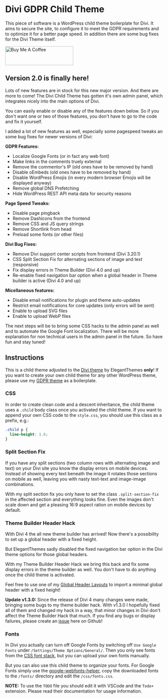 # Divi GDPR Child Theme

This piece of software is a WordPress child theme boilerplate for Divi. It aims to secure the site, to configure it to meet the GDPR requirements and to optimize it for a better page speed. In addition there are some bug fixes for the Divi Theme itself.

<p><a href="https://www.buymeacoffee.com/musikuss" target="_blank"><img src="https://cdn.buymeacoffee.com/buttons/v2/default-green.png" alt="Buy Me A Coffee" style="height: 60px !important;width: 217px !important;" ></a></p>

## Version 2.0 is finally here!

Lots of new features are in stock for this new major version. And there are more to come! The Divi Child Theme has gotten it's own admin panel, which integrates nicely into the main options of Divi.

You can easily enable or disable any of the features down below. So if you don't want one or two of those features, you don't have to go to the code and fix it yourself.

I added a lot of new features as well, especially some pagespeed tweaks an some bug fixes for newer versions of Divi:

**GDPR Features:**

* Localize Google Fonts (or in fact any web font)
* Make links in the comments truely external
* Remove the commentor's IP (old ones have to be removed by hand)
* Disable oEmbeds (old ones have to be removed by hand)
* Disable WordPress Emojis (in every modern browser Emojis will be displayed anyway)
* Remove global DNS Prefetching
* Hide WordPress REST API meta data for security reasons

**Page Speed Tweaks:**

* Disable page pingback
* Remove Dashicons from the frontend
* Remove CSS and JS query strings
* Remove Shortlink from head
* Preload some fonts (or other files)

**Divi Bug Fixes:**

* Remove Divi support center scripts from frontend (Divi 3.20.1)
* CSS Split Section Fix for alternating sections of image and text (responsive)
* Fix display errors in Theme Builder (Divi 4.0 and up)
* Re-enable fixed navigation bar option when a global header in Theme builder is active (Divi 4.0 and up)

**Micellaneous features:**

* Disable email notifications for plugin and theme auto-updates
* Restrict email notifications for core updates (only errors will be sent)
* Enable to upload SVG files
* Enable to upload WebP files

The next steps will be to bring some CSS hacks to the admin panel as well and to automate the Google Font localization. There will be more explanation for non technical users in the admin panel in the future. So have fun and stay tuned!

## Instructions

This is a child theme adjusted to the [Divi theme](https://www.elegantthemes.com/gallery/divi/) by ElegantThemes **only**! If you want to create your own child theme for any other WordPress theme, please use my [GDPR theme](https://github.com/mirkoschubert/gdpr-child/) as a boilerplate.

### CSS

In order to create clean code and a descent inheritance, the child theme uses a `.child` body class once you activated the child theme. If you want to append your own CSS code to the `style.css`, you should use this class as a prefix, e.g.:

```css
.child p {
  line-height: 1.6;
}
```

### Split Section Fix

If you have any split sections (two column rows with alternating image and text) on your Divi site you know the display errors on mobile devices. Instead of showing every text beneath the image it rotates those sections on mobile as well, leaving you with nasty text-text and image-image combinations.

With my split section fix you only have to set the class `.split-section-fix` in the affected section and everything looks fine. Even the images don't scale down and get a pleasing 16:9 aspect ration on mobile devices by default.

### Theme Builder Header Hack

With Divi 4 the all new theme builder has arrived! Now there's a possibility to set up a global header with a fixed height.

But ElegantThemes sadly disabled the fixed navigation bar option in the Divi theme options for those global headers.

With my Theme Builder Header Hack we bring this back and fix some display errors in the theme builder as well. You don't have to do anything once the child theme is activated.

Feel free to use one of my [Global Header Layouts](https://gist.github.com/mirkoschubert/05f938d6a5edc0001b7aa855d6d38ef6) to import a minimal global header with a fixed height!

**Update v1.3.0:** Since the release of Divi 4 many changes were made, bringing some bugs to my theme builder hack. With v1.3.0 I hopefully fixed all of them and changed my hack in a way, that minor changes in Divi don't affect the Theme Builder Hack that much. If you find any bugs or display failures, please create an [issue](https://github.com/mirkoschubert/divi-child/issues) here on Github!

### Fonts

In Divi you actually can turn off Google Fonts by switching off `Use Google Fonts` under `/Settings/Theme Options/General/`. Then you only see fonts from the [CSS font stack](https://www.cssfontstack.com/), but you can upload your own fonts manually.

But you can also use this child theme to organize your fonts. For Google Fonts simply use the [google-webfonts-helper](https://google-webfonts-helper.herokuapp.com/fonts), copy the downloaded fonts to the `/fonts/` directory and edit the `/css/fonts.css`.

**NOTE:** To use the `TODO` file you should edit it with VSCode and the `Todo+` extension. Please read their documentation for usage information.